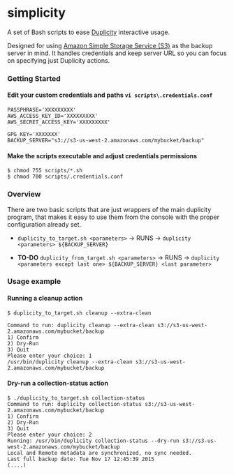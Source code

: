 # simplicity
A set of Bash scripts to ease [Duplicity](http://duplicity.nongnu.org) interactive usage.

Designed for using [Amazon Simple Storage Service (S3)](https://aws.amazon.com/s3) as the backup server in mind. It handles credentials and keep server URL so you can focus on specifying just Duplicity actions. 

### Getting Started

#### Edit your custom credentials and paths `vi scripts\.credentials.conf` 

```shell
PASSPHRASE='XXXXXXXXX'
AWS_ACCESS_KEY_ID='XXXXXXXXX'
AWS_SECRET_ACCESS_KEY='XXXXXXXXX'

GPG_KEY='XXXXXXX'
BACKUP_SERVER="s3://s3-us-west-2.amazonaws.com/mybucket/backup"
```
#### Make the scripts executable and adjust credentials permissions

```shell
$ chmod 755 scripts/*.sh
$ chmod 700 scripts/.credentials.conf
```

### Overview

There are two basic scripts that are just wrappers of the main duplicity program, that makes it easy to use them from the console with the proper configuration already set.

* `duplicity_to_target.sh <parameters>` -> RUNS -> `duplicity <parameters> ${BACKUP_SERVER}`

* __TO-DO__ `duplicity_from_target.sh <parameters>` -> RUNS -> `duplicity <parameters except last one> ${BACKUP_SERVER} <last parameter>`

### Usage example

#### Running a cleanup action
```shell
$ duplicity_to_target.sh cleanup --extra-clean

Command to run: duplicity cleanup --extra-clean s3://s3-us-west-2.amazonaws.com/mybucket/backup
1) Confirm
2) Dry-Run
3) Quit
Please enter your choice: 1
/usr/bin/duplicity cleanup --extra-clean s3://s3-us-west-2.amazonaws.com/mybucket/backup
```

#### Dry-run a collection-status action
```shell
$ ./duplicity_to_target.sh collection-status
Command to run: duplicity collection-status s3://s3-us-west-2.amazonaws.com/mybucket/backup
1) Confirm
2) Dry-Run
3) Quit
Please enter your choice: 2
Running: /usr/bin/duplicity collection-status --dry-run s3://s3-us-west-2.amazonaws.com/mybucket/backup
Local and Remote metadata are synchronized, no sync needed.
Last full backup date: Tue Nov 17 12:45:39 2015
(....)
```
